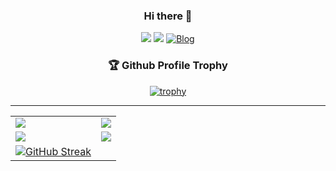 <div align="center">
  
  ### Hi there 👋
  <a href="https://hits.seeyoufarm.com"><img src="https://hits.seeyoufarm.com/api/count/incr/badge.svg?url=https%3A%2F%2Fgithub.com%2Fzhtmr&count_bg=%2379C83D&title_bg=%23555555&icon=&icon_color=%23E7E7E7&title=hits&edge_flat=false"/></a> 
   <a href="https://solved.ac/zhtmr"><img src="http://mazassumnida.wtf/api/mini/generate_badge?boj=zhtmr&theme=dark"/></a>
[![Blog](https://img.shields.io/badge/Tech%20Blog-555263?style=flat&logoColor=white)](https://zhtmr.github.io/)

  ### 🏆 Github Profile Trophy
  [![trophy](https://github-profile-trophy.vercel.app/?username=zhtmr&no-frame=true&theme=onedark)](https://github.com/zhtmr)

  ---

</div>
<table>
  <tr>
    <td valign="top"><a href="https://opgc.me/#/users/zhtmr" ><img align="top" src="https://api.opgc.me/githubs/users/zhtmr/tag/?theme=prism" /></a></td>
    <td valign="top"><a href="https://github.com/zhtmr"><img align="top" src="https://github-readme-stats.vercel.app/api?username=zhtmr&show_icons=true&theme=radical"/></a></td>
  </tr>

  <tr>
    <td valign="top"><a href="https://solved.ac/zhtmr"><img align="top" src="http://mazassumnida.wtf/api/v2/generate_badge?boj=zhtmr&theme=dark"/></a></td>
    <td valign="top"><a href="https://solved.ac/zhtmr"><img align="top" src="http://mazandi.herokuapp.com/api?handle=zhtmr&theme=warm"/></a></td>
  </tr>
  <tr>
    <td valign="top"><a href="https://github.com/zhtmr"><img src="https://github-readme-streak-stats.herokuapp.com?user=zhtmr&theme=dark&hide_border=true&border_radius=10.4&locale=ko&currStreakNum=3BEB45" alt="GitHub Streak" /></a>
<!--     <td valign="top"><a href="https://www.codetree.ai/profiles/zhtmr"><img align="top" src="https://banner.codetree.ai/v1/banner/zhtmr"/></a></td> -->
  </tr>
  </tr>
</table>










<!-- 백준 
[![Solved.ac Profile](http://mazassumnida.wtf/api/generate_badge?boj=zhtmr)](https://solved.ac/zhtmr)
-->

<!-- 
### 💪 Skills 

#### Platforms & Languages
<img src="https://img.shields.io/badge/spring-#6DB33F?style=flat-square&logo=spring&logoColor=white"/>

-->


